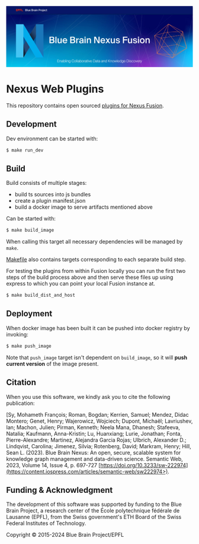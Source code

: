 <img src="public/Blue-Brain-Nexus-Fusion-Github-banner.jpg"/>

# Nexus Web Plugins

This repository contains open sourced [plugins for Nexus Fusion](https://bluebrainnexus.io/docs/fusion/plugins.html).

## Development

Dev environment can be started with:

```bash
$ make run_dev
```

## Build

Build consists of multiple stages:

- build ts sources into js bundles
- create a plugin manifest.json
- build a docker image to serve artifacts mentioned above

Can be started with:

```bash
$ make build_image
```

When calling this target all necessary dependencies will be managed by `make`.

[Makefile](Makefile) also contains targets corresponding to each separate build step.

For testing the plugins from within Fusion locally you can run the first two steps of
the build process above and then serve these files up using express to which you can
point your local Fusion instance at.

```bash
$ make build_dist_and_host
```

## Deployment

When docker image has been built it can be pushed into docker registry by invoking:

```bash
$ make push_image
```

Note that `push_image` target isn't dependent on `build_image`, so it will **push current version**
of the image present.

## Citation
 
When you use this software, we kindly ask you to cite the following publication:
 
[Sy, Mohameth François; Roman, Bogdan; Kerrien, Samuel; Mendez, Didac Montero; Genet, Henry; Wajerowicz, Wojciech; Dupont, Michaël; Lavriushev, Ian; Machon, Julien; Pirman, Kenneth; Neela Mana, Dhanesh; Stafeeva, Natalia; Kaufmann, Anna-Kristin; Lu, Huanxiang; Lurie, Jonathan; Fonta, Pierre-Alexandre; Martinez, Alejandra Garcia Rojas; Ulbrich, Alexander D.; Lindqvist, Carolina; Jimenez, Silvia; Rotenberg, David; Markram, Henry; Hill, Sean L. (2023). Blue Brain Nexus: An open, secure, scalable system for knowledge graph management and data-driven science. Semantic Web, 2023, Volume 14, Issue 4, p. 697-727 [https://doi.org/10.3233/sw-222974](https://content.iospress.com/articles/semantic-web/sw222974>).

## Funding & Acknowledgment

The development of this software was supported by funding to the Blue Brain Project, a research center of the École polytechnique fédérale de Lausanne (EPFL), from the Swiss government's ETH Board of the Swiss Federal Institutes of Technology.

Copyright © 2015-2024 Blue Brain Project/EPFL
